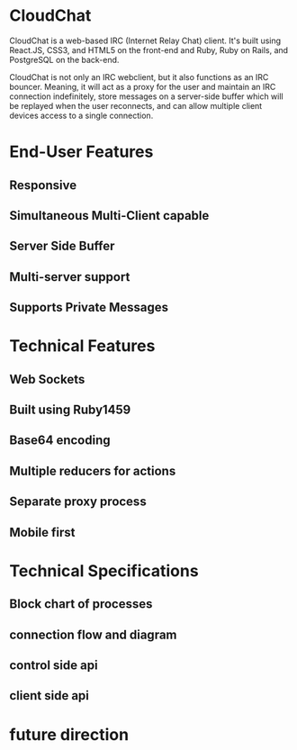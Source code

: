 # CloudChat

CloudChat is a web-based IRC (Internet Relay Chat) client.  It's built using React.JS, CSS3, and HTML5 on the front-end and Ruby, Ruby on Rails, and PostgreSQL on the back-end.

CloudChat is not only an IRC webclient, but it also functions as an IRC bouncer.  Meaning, it will act as a proxy for the user and maintain an IRC connection indefinitely, store messages on a server-side buffer which will be replayed when the user reconnects, and can allow multiple client devices access to a single connection.

# End-User Features

## Responsive

## Simultaneous Multi-Client capable

## Server Side Buffer

## Multi-server support

## Supports Private Messages


# Technical Features

## Web Sockets

## Built using Ruby1459

## Base64 encoding

## Multiple reducers for actions

## Separate proxy process

## Mobile first


# Technical Specifications

## Block chart of processes

## connection flow and diagram

## control side api

## client side api


# future direction
